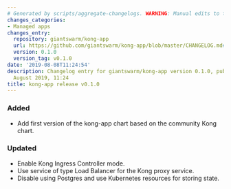 ```yaml
---
# Generated by scripts/aggregate-changelogs. WARNING: Manual edits to this files will be overwritten.
changes_categories:
- Managed apps
changes_entry:
  repository: giantswarm/kong-app
  url: https://github.com/giantswarm/kong-app/blob/master/CHANGELOG.md#v010
  version: 0.1.0
  version_tag: v0.1.0
date: '2019-08-08T11:24:54'
description: Changelog entry for giantswarm/kong-app version 0.1.0, published on 08
  August 2019, 11:24
title: kong-app release v0.1.0
---
```


### Added
- Add first version of the kong-app chart based on the community Kong chart.
### Updated
- Enable Kong Ingress Controller mode.
- Use service of type Load Balancer for the Kong proxy service.
- Disable using Postgres and use Kubernetes resources for storing state.
